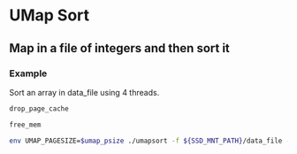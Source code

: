 
# UMap Sort

## Map in a file of integers and then sort it

### Example
Sort an array in data_file using 4 threads.
```bash
drop_page_cache 

free_mem 

env UMAP_PAGESIZE=$umap_psize ./umapsort -f ${SSD_MNT_PATH}/data_file -p $(((96*1024*1024*1024)/umap_psize)) -N 1 -t 4
```